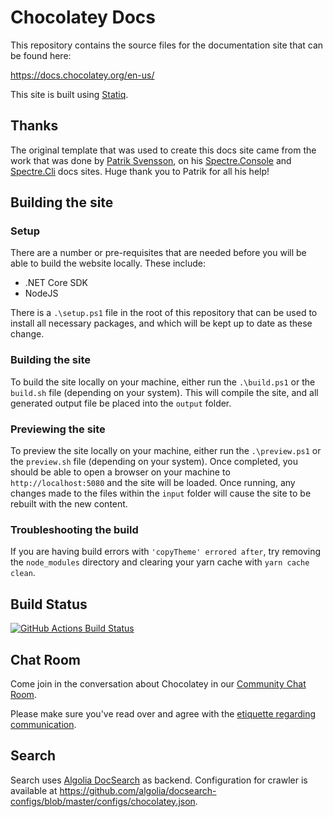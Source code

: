 # Chocolatey Docs

This repository contains the source files for the documentation site that can be found here:

https://docs.chocolatey.org/en-us/

This site is built using [Statiq](https://statiq.dev/).

## Thanks

The original template that was used to create this docs site came from the work that was done by [Patrik Svensson](https://github.com/patriksvensson), on his [Spectre.Console](https://spectresystems.github.io/spectre.console/) and [Spectre.Cli](https://spectresystems.github.io/spectre.cli/) docs sites. Huge thank you to Patrik for all his help!

## Building the site

### Setup

There are a number or pre-requisites that are needed before you will be able to build the website locally.  These include:

* .NET Core SDK
* NodeJS

There is a `.\setup.ps1` file in the root of this repository that can be used to install all necessary packages, and which will be kept up to date as these change.

### Building the site

To build the site locally on your machine, either run the `.\build.ps1` or the `build.sh` file (depending on your system).  This will compile the site, and all generated output file be placed into the `output` folder.

### Previewing the site

To preview the site locally on your machine, either run the `.\preview.ps1` or the `preview.sh` file (depending on your system).  Once completed, you should be able to open a browser on your machine to `http://localhost:5080` and the site will be loaded.  Once running, any changes made to the files within the `input` folder will cause the site to be rebuilt with the new content.

### Troubleshooting the build

If you are having build errors with `'copyTheme' errored after`, try removing the `node_modules` directory and clearing your yarn cache with `yarn cache clean`.

## Build Status

[![GitHub Actions Build Status](https://github.com/chocolatey/docs/workflows/Publish%20Documentation/badge.svg)](https://github.com/chocolatey/docs/actions?query=workflow%3A%22Build+Pull+Request%22)

## Chat Room
Come join in the conversation about Chocolatey in our [Community Chat Room](https://ch0.co/community).

Please make sure you've read over and agree with the [etiquette regarding communication](https://github.com/chocolatey/choco/blob/master/README.md#etiquette-regarding-communication).

## Search

Search uses [Algolia DocSearch](https://docsearch.algolia.com/) as backend.
Configuration for crawler is available at https://github.com/algolia/docsearch-configs/blob/master/configs/chocolatey.json.